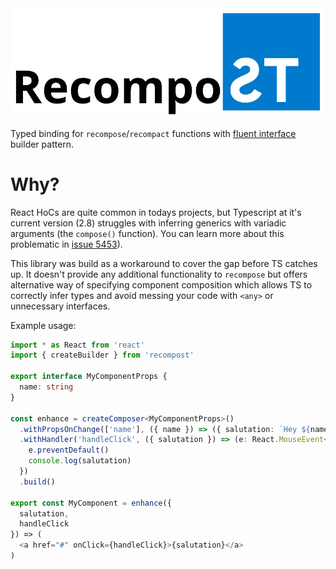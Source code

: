 <img src="https://github.com/adam-stanek/recompost/raw/master/docs/logo.png" alt="Recompost">

Typed binding for `recompose`/`recompact` functions with
[fluent interface](https://en.wikipedia.org/wiki/Fluent_interface) builder
pattern.

# Why?

React HoCs are quite common in todays projects, but Typescript at it's current
version (2.8) struggles with inferring generics with variadic arguments (the
`compose()` function). You can learn more about this problematic in
[issue 5453](https://github.com/Microsoft/TypeScript/issues/5453)).

This library was build as a workaround to cover the gap before TS catches up. It
doesn't provide any additional functionality to `recompose` but offers
alternative way of specifying component composition which allows TS to correctly
infer types and avoid messing your code with `<any>` or unnecessary interfaces.

Example usage:

```.ts
import * as React from 'react'
import { createBuilder } from 'recompost'

export interface MyComponentProps {
  name: string
}

const enhance = createComposer<MyComponentProps>()
  .withPropsOnChange(['name'], ({ name }) => ({ salutation: `Hey ${name}!` }))
  .withHandler('handleClick', ({ salutation }) => (e: React.MouseEvent<any>) => {
    e.preventDefault()
    console.log(salutation)
  })
  .build()

export const MyComponent = enhance({
  salutation,
  handleClick
}) => (
  <a href="#" onClick={handleClick}>{salutation}</a>
)
```
